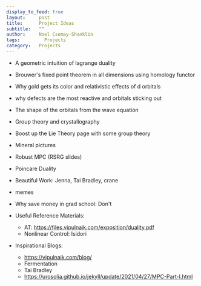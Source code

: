 ```yaml
---
display_to_feed: true
layout:     post
title:      Project Ideas
subtitle:   ""
author:     Noel Csomay-Shanklin
tags: 		  Projects
category:   Projects
---
```


* A geometric intuition of lagrange duality
* Brouwer's fixed point theorem in all dimensions using homology functor
* Why gold gets its color and relativistic effects of d orbitals
* why defects are the most reactive and orbitals sticking out
* The shape of the orbitals from the wave equation
* Group theory and crystallography
* Boost up the Lie Theory page with some group theory
* Mineral pictures
* Robust MPC (RSRG slides)
* Poincare Duality
* Beautiful Work: Jenna, Tai Bradley, crane
* memes
* Why save money in grad school: Don't

* Useful Reference Materials:
	* AT: https://files.vipulnaik.com/exposition/duality.pdf
	* Nonlinear Control: Isidori
* Inspirational Blogs:
	* https://vipulnaik.com/blog/
	* Fermentation
	* Tai Bradley
	* https://urosolia.github.io/jekyll/update/2021/04/27/MPC-Part-I.html
	